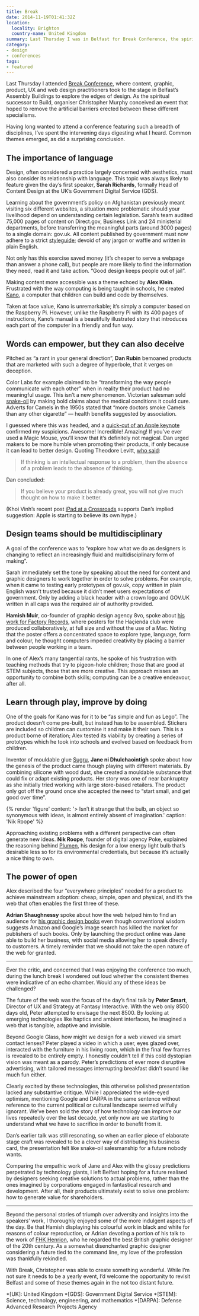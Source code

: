 ```yaml
---
title: Break
date: 2014-11-19T01:41:32Z
location:
  locality: Brighton
  country-name: United Kingdom
summary: Last Thursday I was in Belfast for Break Conference, the spiritual successor to Build.
category:
- design
- conferences
tags:
- featured
---
```

Last Thursday I attended [Break Conference][1], where content, graphic, product, UX and web design practitioners took to the stage in Belfast’s Assembly Buildings to explore the edges of design. As the spiritual successor to Build, organiser Christopher Murphy conceived an event that hoped to remove the artificial barriers erected between these different specialisms.

Having long wanted to attend a conference featuring such a breadth of disciplines, I’ve spent the intervening days digesting what I heard. Common themes emerged, as did a surprising conclusion.

## The importance of language

Design, often considered a practice largely concerned with aesthetics, must also consider its relationship with language. This topic was always likely to feature given the day’s first speaker, **Sarah Richards**, formally Head of Content Design at the UK’s Government Digital Service (GDS).

Learning about the government’s policy on Afghanistan previously meant visiting six different websites, a situation more problematic should your livelihood depend on understanding certain legislation. Sarah’s team audited 75,000 pages of content on Direct.gov, Business Link and 24 ministerial departments, before transferring the meaningful parts (around 3000 pages) to a single domain: gov.uk. All content published by government must now adhere to a strict [styleguide][2]; devoid of any jargon or waffle and written in plain English.

Not only has this exercise saved money (it’s cheaper to serve a webpage than answer a phone call), but people are more likely to find the information they need, read it and take action. “Good design keeps people out of jail”.

Making content more accessible was a theme echoed by **Alex Klein**. Frustrated with the way computing is being taught in schools, he created [Kano][3], a computer that children can build and code by themselves.

Taken at face value, Kano is unremarkable; it’s simply a computer based on the Raspberry Pi. However, unlike the Raspberry Pi with its 400 pages of instructions, Kano’s manual is a beautifully illustrated story that introduces each part of the computer in a friendly and fun way.

## Words can empower, but they can also deceive

Pitched as “a rant in your general direction”, **Dan Rubin** bemoaned products that are marketed with such a degree of hyperbole, that it verges on deception.

Color Labs for example claimed to be “transforming the way people communicate with each other” when in reality their product had no meaningful usage. This isn’t a new phenomenon. Victorian salesman sold [snake-oil][4] by making bold claims about the medical conditions it could cure. Adverts for Camels in the 1950s stated that “more doctors smoke Camels than any other cigarette” — health benefits suggested by association.

I guessed where this was headed, and a [quick-cut of an Apple keynote][5] confirmed my suspicions. Awesome! Incredible! Amazing! If you’ve ever used a Magic Mouse, you’ll know that it’s definitely not magical. Dan urged makers to be more humble when promoting their products, if only because it can lead to better design. Quoting Theodore Levitt, [who said][6]:

> If thinking is an intellectual response to a problem, then the absence of a problem leads to the absence of thinking.

Dan concluded:

> If you believe your product is already great, you will not give much thought on how to make it better.

(Khoi Vinh’s recent post [iPad at a Crossroads][7] supports Dan’s implied suggestion: Apple is starting to believe its own hype.)

## Design teams should be multidisciplinary

A goal of the conference was to “explore how what we do as designers is changing to reflect an increasingly fluid and multidisciplinary form of making”.

Sarah immediately set the tone by speaking about the need for content and graphic designers to work together in order to solve problems. For example, when it came to testing early prototypes of gov.uk, copy written in plain English wasn’t trusted because it didn’t meet users expectations of government. Only by adding a black header with a crown logo and GOV.UK written in all caps was the required air of authority provided.

**Hamish Muir**, co-founder of graphic design agency 8vo, spoke about [his work for Factory Records][8], where posters for the Haçienda club were produced collaboratively, at full size and without the use of a Mac. Noting that the poster offers a concentrated space to explore type, language, form and colour, he thought computers impeded creativity by placing a barrier between people working in a team.

In one of Alex’s many tangential rants, he spoke of his frustration with teaching methods that try to pigeon-hole children; those that are good at STEM subjects, those that are more creative. This approach misses an opportunity to combine both skills; computing can be a creative endeavour, after all.

## Learn through play, improve by doing

One of the goals for Kano was for it to be “as simple and fun as Lego”. The product doesn’t come pre-built, but instead has to be assembled. Stickers are included so children can customise it and make it their own. This is a product borne of iteration; Alex tested its viability by creating a series of prototypes which he took into schools and evolved based on feedback from children.

Inventor of mouldable glue [Sugru][9], **Jane ni Dhulchaointigh** spoke about how the genesis of the product came though playing with different materials. By combining silicone with wood dust, she created a mouldable substance that could fix or adapt existing products. Her story was one of near bankruptcy as she initially tried working with large store-based retailers. The product only got off the ground once she accepted the need to “start small, and get good over time”.

{% render 'figure'
  content: '> Isn’t it strange that the bulb, an object so synonymous with ideas, is almost entirely absent of imagination.'
  caption: 'Nik Roope'
%}

Approaching existing problems with a different perspective can often generate new ideas. **Nik Roope**, founder of digital agency Poke, explained the reasoning behind [Plumen][10], his design for a low energy light bulb that’s desirable less so for its environmental credentials, but because it’s actually a nice thing to own.

## The power of open

Alex described the four “everywhere principles” needed for a product to achieve mainstream adoption: cheap, simple, open and physical, and it’s the web that often enables the first three of these.

**Adrian Shaughnessy** spoke about how the web helped him to find an audience for [his graphic design books][11] even though conventional wisdom suggests Amazon and Google’s image search has killed the market for publishers of such books. Only by launching the product online was Jane able to build her business, with social media allowing her to speak directly to customers. A timely reminder that we should not take the open nature of the web for granted.

***

Ever the critic, and concerned that I was enjoying the conference too much, during the lunch break I wondered out loud whether the consistent themes were indicative of an echo chamber. Would any of these ideas be challenged?

The future of the web was the focus of the day’s final talk by **Peter Smart**, Director of UX and Strategy at Fantasy Interactive. With the web only 8500 days old, Peter attempted to envisage the next 8500. By looking at emerging technologies like haptics and ambient interfaces, he imagined a web that is tangible, adaptive and invisible.

Beyond Google Glass, how might we design for a web viewed via smart contact lenses? Peter played a video in which a user, eyes glazed over, interacted with the furniture in his living room, which in the final few frames is revealed to be entirely empty. I honestly couldn’t tell if this cold dystopian vision was meant as a parody. Peter’s predictions of ever more disruptive advertising, with tailored messages interrupting breakfast didn’t sound like much fun either.

Clearly excited by these technologies, this otherwise polished presentation lacked any substantive critique. While I appreciated the wide-eyed optimism, mentioning Google and DARPA in the same sentence without reference to the current political or cultural landscape seemed wilfully ignorant. We’ve been sold the story of how technology can improve our lives repeatedly over the last decade, yet only now are we starting to understand what we have to sacrifice in order to benefit from it.

Dan’s earlier talk was still resonating, so when an earlier piece of elaborate stage craft was revealed to be a clever way of distributing his business card, the presentation felt like snake-oil salesmanship for a future nobody wants.

Comparing the empathic work of Jane and Alex with the glossy predictions perpetrated by technology giants, I left Belfast hoping for a future realised by designers seeking creative solutions to actual problems, rather than the ones imagined by corporations engaged in fantastical research and development. After all, their products ultimately exist to solve one problem: how to generate value for shareholders.

***

Beyond the personal stories of triumph over adversity and insights into the speakers’ work, I thoroughly enjoyed some of the more indulgent aspects of the day. Be that Hamish displaying his colourful work in black and white for reasons of colour reproduction, or Adrian devoting a portion of his talk to the work of [FHK Henrion][12], who he regarded the best British graphic designer of the 20th century. As a somewhat disenchanted graphic designer considering a future tied to the command line, my love of the profession was thankfully rekindled.

With Break, Christopher was able to create something wonderful. While I’m not sure it needs to be a yearly event, I’d welcome the opportunity to revisit Belfast and some of these themes again in the not too distant future.

[1]: http://breakconf.org/
[2]: https://www.gov.uk/design-principles/style-guide
[3]: http://kano.me
[4]: https://en.wikipedia.org/wiki/Snake_oil
[5]: https://www.youtube.com/watch?v=Nx7v815bYUw
[6]: https://hbr.org/2006/10/what-business-are-you-in-classic-advice-from-theodore-levitt
[7]: http://www.subtraction.com/2014/10/28/ipad-at-a-crossroads/
[8]: http://www.hamishmuir.com/8vo.html
[9]: http://sugru.com
[10]: http://plumen.com
[11]: http://uniteditions.com
[12]: http://uniteditions.com/blog/fhk-henrion-and-the-war/

*[UK]: United Kingdom
*[GDS]: Government Digital Service
*[STEM]: Science, technology, engineering, and mathematics
*[DARPA]: Defense Advanced Research Projects Agency
